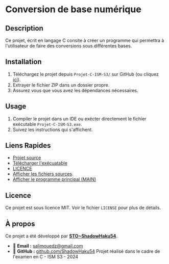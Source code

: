 # Conversion de base numérique

## Description
Ce projet, écrit en langage C consite à créer un programme qui permettra à l'utilisateur de faire des conversions sous différentes bases.

## Installation
1. Téléchargez le projet depuis `Projet-C-ISM-S3/` sur GitHub (ou cliquez [ici](https://github.com/ShadowHaku54/Projet-C-ISM-S3/)).
2. Extrayer le fichier ZIP dans un dossier propre.
3. Assurez vous que vous avez les dépendances nécessaires.

## Usage
1. Compiler le projet dans un IDE ou exécter directement le fichier exécutable `Projet-C-ISM-S3.exe`.
2. Suivez les instructions qui s'affichent.

## Liens Rapides
- [Projet source](https://github.com/ShadowHaku54/Projet-C-ISM-S3/)
- [Télécharger l'exécuatable](https://github.com/ShadowHaku54/Projet-C-ISM-S3/Projer-C-ISM-S3.exe)
- [LICENCE](https://github.com/ShadowHaku54/Projet-C-ISM-S3/LICENCE)
- [Afficher les fichiers sources](https://github.com/ShadowHaku54/Projet-C-ISM-S3/src).
- [Afficher le programme principal (MAIN)](https://github.com/ShadowHaku54/Projet-C-ISM-S3/src/main.c)

## Licence
Ce projet est sous licence MIT. Voir le fichier `LICENSE` pour plus de détails.

## À propos
Ce projet a été développé par **[STO~ShadowHaku54](https://github.com/ShadowHaku54)**.
- 📧 **Email  :** [salimouedz@gmail.com](mailto:salimouedz@gmail.com)
- 📂 **GitHub :** [github.com/ShadowHaku54](https://github.com/ShadowHaku54)
Projet réalisé dans le cadre de l'examen en C - ISM S3 - 2024